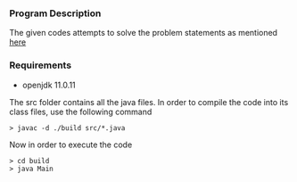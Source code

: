 ### Program Description 
The given codes attempts to solve the problem statements as mentioned [here](https://files.transtutors.com/cdn/uploadassignments/2823909_1_1609-itech5403-assignment-2---parallel-implementations.pdf)

### Requirements 
- openjdk 11.0.11

The src folder contains all the java files. In order to compile the code into its class files, use the following command 
```
> javac -d ./build src/*.java 
```

Now in order to execute the code 
```
> cd build 
> java Main
```